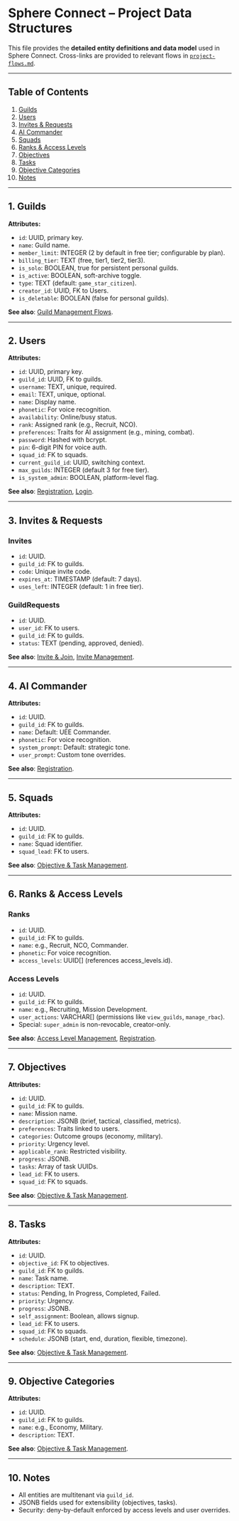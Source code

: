 # Sphere Connect – Project Data Structures

This file provides the **detailed entity definitions and data model** used in Sphere Connect. Cross-links are provided to relevant flows in [`project-flows.md`](./project-flows.md).

---

## Table of Contents
1. [Guilds](#1-guilds)
2. [Users](#2-users)
3. [Invites & Requests](#3-invites--requests)
4. [AI Commander](#4-ai-commander)
5. [Squads](#5-squads)
6. [Ranks & Access Levels](#6-ranks--access-levels)
7. [Objectives](#7-objectives)
8. [Tasks](#8-tasks)
9. [Objective Categories](#9-objective-categories)
10. [Notes](#10-notes)

---

## 1. Guilds
**Attributes:**
- `id`: UUID, primary key.
- `name`: Guild name.
- `member_limit`: INTEGER (2 by default in free tier; configurable by plan).
- `billing_tier`: TEXT (free, tier1, tier2, tier3).
- `is_solo`: BOOLEAN, true for persistent personal guilds.
- `is_active`: BOOLEAN, soft-archive toggle.
- `type`: TEXT (default: `game_star_citizen`).
- `creator_id`: UUID, FK to Users.
- `is_deletable`: BOOLEAN (false for personal guilds).

**See also**: [Guild Management Flows](./project-flows.md#3-guild-management).

---

## 2. Users
**Attributes:**
- `id`: UUID, primary key.
- `guild_id`: UUID, FK to guilds.
- `username`: TEXT, unique, required.
- `email`: TEXT, unique, optional.
- `name`: Display name.
- `phonetic`: For voice recognition.
- `availability`: Online/busy status.
- `rank`: Assigned rank (e.g., Recruit, NCO).
- `preferences`: Traits for AI assignment (e.g., mining, combat).
- `password`: Hashed with bcrypt.
- `pin`: 6-digit PIN for voice auth.
- `squad_id`: FK to squads.
- `current_guild_id`: UUID, switching context.
- `max_guilds`: INTEGER (default 3 for free tier).
- `is_system_admin`: BOOLEAN, platform-level flag.

**See also**: [Registration](./project-flows.md#1-registration), [Login](./project-flows.md#2-login).

---

## 3. Invites & Requests
### Invites
- `id`: UUID.
- `guild_id`: FK to guilds.
- `code`: Unique invite code.
- `expires_at`: TIMESTAMP (default: 7 days).
- `uses_left`: INTEGER (default: 1 in free tier).

### GuildRequests
- `id`: UUID.
- `user_id`: FK to users.
- `guild_id`: FK to guilds.
- `status`: TEXT (pending, approved, denied).

**See also**: [Invite & Join](./project-flows.md#invite--join), [Invite Management](./project-flows.md#5-invite-management).

---

## 4. AI Commander
**Attributes:**
- `id`: UUID.
- `guild_id`: FK to guilds.
- `name`: Default: UEE Commander.
- `phonetic`: For voice recognition.
- `system_prompt`: Default: strategic tone.
- `user_prompt`: Custom tone overrides.

**See also**: [Registration](./project-flows.md#1-registration).

---

## 5. Squads
**Attributes:**
- `id`: UUID.
- `guild_id`: FK to guilds.
- `name`: Squad identifier.
- `squad_lead`: FK to users.

**See also**: [Objective & Task Management](./project-flows.md#4-objective--task-management).

---

## 6. Ranks & Access Levels
### Ranks
- `id`: UUID.
- `guild_id`: FK to guilds.
- `name`: e.g., Recruit, NCO, Commander.
- `phonetic`: For voice recognition.
- `access_levels`: UUID[] (references access_levels.id).

### Access Levels
- `id`: UUID.
- `guild_id`: FK to guilds.
- `name`: e.g., Recruiting, Mission Development.
- `user_actions`: VARCHAR[] (permissions like `view_guilds`, `manage_rbac`).
- Special: `super_admin` is non-revocable, creator-only.

**See also**: [Access Level Management](./project-flows.md#6-access-level-management), [Registration](./project-flows.md#1-registration).

---

## 7. Objectives
**Attributes:**
- `id`: UUID.
- `guild_id`: FK to guilds.
- `name`: Mission name.
- `description`: JSONB (brief, tactical, classified, metrics).
- `preferences`: Traits linked to users.
- `categories`: Outcome groups (economy, military).
- `priority`: Urgency level.
- `applicable_rank`: Restricted visibility.
- `progress`: JSONB.
- `tasks`: Array of task UUIDs.
- `lead_id`: FK to users.
- `squad_id`: FK to squads.

**See also**: [Objective & Task Management](./project-flows.md#4-objective--task-management).

---

## 8. Tasks
**Attributes:**
- `id`: UUID.
- `objective_id`: FK to objectives.
- `guild_id`: FK to guilds.
- `name`: Task name.
- `description`: TEXT.
- `status`: Pending, In Progress, Completed, Failed.
- `priority`: Urgency.
- `progress`: JSONB.
- `self_assignment`: Boolean, allows signup.
- `lead_id`: FK to users.
- `squad_id`: FK to squads.
- `schedule`: JSONB (start, end, duration, flexible, timezone).

**See also**: [Objective & Task Management](./project-flows.md#4-objective--task-management).

---

## 9. Objective Categories
**Attributes:**
- `id`: UUID.
- `guild_id`: FK to guilds.
- `name`: e.g., Economy, Military.
- `description`: TEXT.

**See also**: [Objective & Task Management](./project-flows.md#4-objective--task-management).

---

## 10. Notes
- All entities are multitenant via `guild_id`.
- JSONB fields used for extensibility (objectives, tasks).
- Security: deny-by-default enforced by access levels and user overrides.

